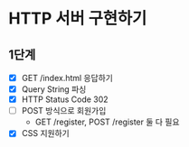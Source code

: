 # HTTP 서버 구현하기

## 1단계

- [x] GET /index.html 응답하기
- [x] Query String 파싱
- [x] HTTP Status Code 302
- [ ] POST 방식으로 회원가입
    - GET /register, POST /register 둘 다 필요
- [x] CSS 지원하기